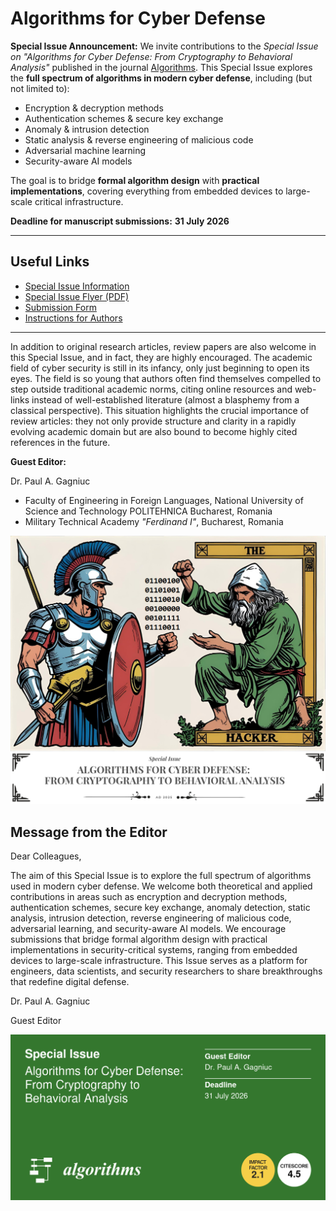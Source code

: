 # Algorithms for Cyber Defense

**Special Issue Announcement:** We invite contributions to the *Special Issue on "Algorithms for Cyber Defense: From Cryptography to Behavioral Analysis"* published in the journal [Algorithms](https://www.mdpi.com/journal/algorithms). This Special Issue explores the **full spectrum of algorithms in modern cyber defense**, including (but not limited to):
- Encryption & decryption methods  
- Authentication schemes & secure key exchange  
- Anomaly & intrusion detection  
- Static analysis & reverse engineering of malicious code  
- Adversarial machine learning  
- Security-aware AI models  

The goal is to bridge **formal algorithm design** with **practical implementations**, covering everything from embedded devices to large-scale critical infrastructure.  

**Deadline for manuscript submissions:** **31 July 2026**  

---

## Useful Links
- [Special Issue Information](https://www.mdpi.com/si/250454)  
- [Special Issue Flyer (PDF)](https://www.mdpi.com/journal/algorithms/special_issue_flyer_pdf_v2/87X8E44D43)  
- [Submission Form](https://susy.mdpi.com/user/manuscripts/upload/?journal=algorithms)  
- [Instructions for Authors](https://www.mdpi.com/journal/algorithms/instructions)  

---

In addition to original research articles, review papers are also welcome in this Special Issue, and in fact, they are highly encouraged. The academic field of cyber security is still in its infancy, only just beginning to open its eyes. The field is so young that authors often find themselves compelled to step outside traditional academic norms, citing online resources and web-links instead of well-established literature (almost a blasphemy from a classical perspective). This situation highlights the crucial importance of review articles: they not only provide structure and clarity in a rapidly evolving academic domain but are also bound to become highly cited references in the future.

**Guest Editor:** 

Dr. Paul A. Gagniuc  
- Faculty of Engineering in Foreign Languages, National University of Science and Technology POLITEHNICA Bucharest, Romania  
- Military Technical Academy *"Ferdinand I"*, Bucharest, Romania  



[![](https://github.com/Gagniuc/Algorithms-for-Cyber-Defense/blob/main/Special_Issue.png)](https://github.com/Gagniuc/Algorithms-for-Cyber-Defense/blob/main/Special_Issue.png)

## Message from the Editor

Dear Colleagues,

The aim of this Special Issue is to explore the full spectrum of algorithms used in modern cyber defense. We welcome both theoretical and applied contributions in areas such as encryption and decryption methods, authentication schemes, secure key exchange, anomaly detection, static analysis, intrusion detection, reverse engineering of malicious code, adversarial learning, and security-aware AI models. We encourage submissions that bridge formal algorithm design with practical implementations in security-critical systems, ranging from embedded devices to large-scale infrastructure. This Issue serves as a platform for engineers, data scientists, and security researchers to share breakthroughs that redefine digital defense.

Dr. Paul A. Gagniuc

Guest Editor

<a href="www.mdpi.com/journal/algorithms/special_issues/87X8E44D43">
  <kbd>
    <img src="https://github.com/Gagniuc/Algorithms-for-Cyber-Defense/blob/main/banner.png" alt="Special Issue | Algorithms for Cyber Defense">
  </kbd>
</a>




